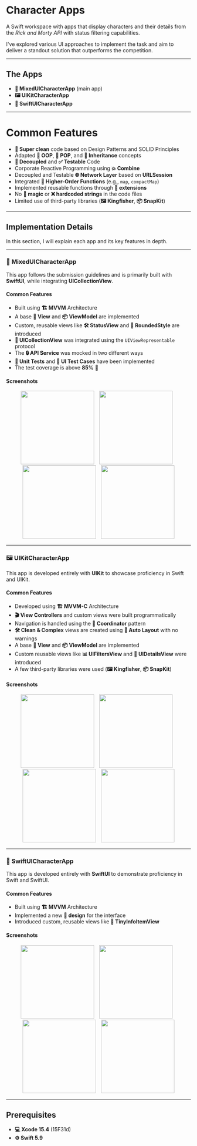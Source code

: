 # Character Apps

A Swift workspace with apps that display characters and their details from the *Rick and Morty API* with status filtering capabilities.

I've explored various UI approaches to implement the task and aim to deliver a standout solution that outperforms the competition.

---

## The Apps

- **🚀 MixedUICharacterApp** (main app)
- **🖼 UIKitCharacterApp**
- **📱 SwiftUICharacterApp**

---

# Common Features

- **🧹 Super clean** code based on Design Patterns and SOLID Principles 
- Adapted **📐 OOP**, **🔄 POP**, and **📏 Inheritance** concepts
- **🔌 Decoupled** and **✅ Testable** Code
- Corporate Reactive Programming using **💥 Combine**
- Decoupled and Testable **🌐 Network Layer** based on **URLSession**
- Integrated **🔑 Higher-Order Functions** (e.g., `map`, `compactMap`)
- Implemented reusable functions through **🔧 extensions**
- No **🎩 magic** or **❌ hardcoded strings** in the code files
- Limited use of third-party libraries (**🖼 Kingfisher**, **📦 SnapKit**)

---

## Implementation Details

In this section, I will explain each app and its key features in depth.

---

### 🚀 **MixedUICharacterApp**

This app follows the submission guidelines and is primarily built with **SwiftUI**, while integrating **UICollectionView**.

#### Common Features
- Built using **🏗️ MVVM** Architecture
- A base **🔲 View** and **📦 ViewModel** are implemented
- Custom, reusable views like **🛠️ StatusView** and **🔲 RoundedStyle** are introduced
- **🎨 UICollectionView** was integrated using the `UIViewRepresentable` protocol
- The **🔒 API Service** was mocked in two different ways
- **🧪 Unit Tests** and **🔬 UI Test Cases** have been implemented
- The test coverage is above **85%** 🎯

#### Screenshots

<p align="center">
  <img src="https://github.com/user-attachments/assets/6829e1e9-49f6-4f2d-b78a-67c561dba8f7" width="200" style="margin-right: 10px;"/>
  <img src="https://github.com/user-attachments/assets/ac039478-c95c-4e3e-9b9f-2c1d09a0bd88" width="200" style="margin-right: 10px;"/>
  <img src="https://github.com/user-attachments/assets/d6a83f22-050a-4dda-8cd3-824541ecc12b" width="200" style="margin-right: 10px;"/>
  <img src="https://github.com/user-attachments/assets/8a4b6899-a851-4299-bc23-b0c441d2a70d" width="200"/>
</p>

---

### 🖼 **UIKitCharacterApp**

This app is developed entirely with **UIKit** to showcase proficiency in Swift and UIKit.

#### Common Features
- Developed using **🏗️ MVVM-C** Architecture
- **🎬 View Controllers** and custom views were built programmatically
- Navigation is handled using the **🧭 Coordinator** pattern
- **🛠️ Clean & Complex** views are created using **📐 Auto Layout** with no warnings
- A base **🔲 View** and **📦 ViewModel** are implemented
- Custom reusable views like **📊 UIFiltersView** and **📄 UIDetailsView** were introduced
- A few third-party libraries were used (**🖼 Kingfisher**, **📦 SnapKit**)

#### Screenshots
<p align="center">
  <img src="https://github.com/user-attachments/assets/95f74569-26be-42b2-8077-d501ce3ffbec" width="200" style="margin-right: 10px;"/>
  <img src="https://github.com/user-attachments/assets/5ba288b0-131e-4a85-9f86-7a1a00e66168" width="200" style="margin-right: 10px;"/>
  <img src="https://github.com/user-attachments/assets/f8552c4f-ddbf-44dc-a2fe-4637abbb2279" width="200" style="margin-right: 10px;"/>
  <img src="https://github.com/user-attachments/assets/25ac0852-2405-4632-9638-0dc77e457304" width="200"/>
</p>

---

### 📱 **SwiftUICharacterApp**

This app is developed entirely with **SwiftUI** to demonstrate proficiency in Swift and SwiftUI.

#### Common Features
- Built using **🏗️ MVVM** Architecture
- Implemented a new **🎨 design** for the interface
- Introduced custom, reusable views like **📝 TinyInfoItemView**

#### Screenshots
<p align="center">
  <img src="https://github.com/user-attachments/assets/7bed0660-2bda-473c-b905-3370dee9c626" width="200" style="margin-right: 10px;"/>
  <img src="https://github.com/user-attachments/assets/5a38d372-1ca7-4e94-80f2-8c07088a9a1e" width="200" style="margin-right: 10px;"/>
  <img src="https://github.com/user-attachments/assets/4a5b78da-e7a0-4d50-8c6b-747bfbdf1a11" width="200" style="margin-right: 10px;"/>
  <img src="https://github.com/user-attachments/assets/5dac99e0-0488-40ea-8ffa-8bf58a452829" width="200"/>
</p>

---

## Prerequisites

- **💻 Xcode 15.4** (15F31d)
- **⚙️ Swift 5.9**
